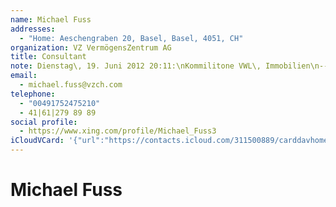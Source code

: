 ```yaml
---
name: Michael Fuss
addresses:
  - "Home: Aeschengraben 20, Basel, Basel, 4051, CH"
organization: VZ VermögensZentrum AG
title: Consultant
note: Dienstag\, 19. Juni 2012 20:11:\nKommilitone VWL\, Immobilien\n------------------------------------------------------------------\nKommilitone VWL\, Immobilien
email:
  - michael.fuss@vzch.com
telephone:
  - "00491752475210"
  - 41|61|279 89 89
social profile:
  - https://www.xing.com/profile/Michael_Fuss3
iCloudVCard: '{"url":"https://contacts.icloud.com/311500889/carddavhome/card/OWU0ODg2MjQtYmE0MS00OGRkLWFmMzMtNzhjNTRkYWJlODBh.vcf","etag":"\"kmfhdvrm\"","data":"BEGIN:VCARD\r\nVERSION:3.0\r\nFN:\r\nN:Fuss;Michael;;;\r\nUID:9e488624-ba41-48dd-af33-78c54dabe80a\r\nADR;TYPE=HOME:;;Aeschengraben 20;Basel;Basel;4051;CH;\r\nitem1.X-ABLABEL:Work\r\nitem0.X-ABLABEL:xing\r\nitem2.X-ABLABEL:Work\r\nPRODID:ez-vcard 0.9.13-fc\r\nREV:2025-04-03T22:11:22Z\r\nORG:VZ VermögensZentrum AG;\r\nTITLE:Consultant\r\nNOTE:Dienstag\\, 19. Juni 2012 20:11:\\nKommilitone VWL\\, Immobilien\\n-------\r\n -----------------------------------------------------------\\nKommilitone VW\r\n L\\, Immobilien\r\nEMAIL;TYPE=PREF:michael.fuss@vzch.com\r\nTEL;TYPE=CELL:00491752475210\r\nTEL:41|61|279 89 89\r\nitem0.X-SOCIALPROFILE;X-USER=Michael_Fuss3:https://www.xing.com/profile/Mic\r\n hael_Fuss3\r\n;TYPE=jpeg;VALUE=uri:https://gateway.icloud.com/contacts/311500889/ck/card/\r\n 272bd3e34dd4408822008ba84618634c\r\nEND:VCARD"}'
---
```

# Michael Fuss